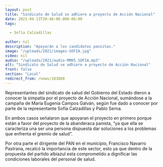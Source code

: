 ```yaml
---
layout: post
title: "Sindicato de Salud se adhiere a proyecto de Acción Nacional"
date: 2021-04-13T20:48:00.000-06:00
tags:
  
  - Sofía Calzadillas
  
author: nil
description: "Apoyarán a los candidatos panistas."
image: "/uploads/2021/images-SOFIA.jpg"
video: nil
audio: "/uploads/2021/audio-MM05_SOFIA.mp3"
alt: "Sindicato de Salud se adhiere a proyecto de Acción Nacional"
front: false
section: "Local"
redirect_from: /news/183860
---
```


Representantes del sindicato de salud del Gobierno del Estado dieron a conocer la simpatía por el proyecto de Acción Nacional, sumándose a la campaña de María Eugenia Campos Galván, según fue dado a conocer por parte de la representante Sofía Calzadillas y Pablo Serna.

En ambos casos señalaron que apoyaran el proyecto en primero porque están a favor del proyecto de la abanderaca panista, “ya que ella se caracteriza una ser una persona dispuesta dar soluciones a los problemas que enfrenta el gremio de salud”.

Por otra parte el dirigente del PAN en el municipio, Francisco Navarro Pastrana, recalcó la importancia de este sector, esto ya que dentro de la propuesta del partido albiazul esta comprometido a dignificar las condiciones laborales del personal de salud.
